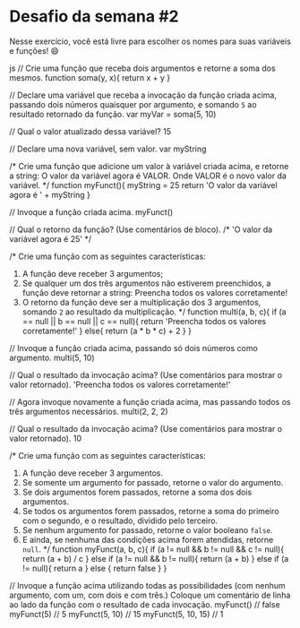 # Desafio da semana #2

Nesse exercício, você está livre para escolher os nomes para suas variáveis e funções! :smile:

js
// Crie uma função que receba dois argumentos e retorne a soma dos mesmos.
function soma(y, x){
	return x + y
}

// Declare uma variável que receba a invocação da função criada acima, passando dois números quaisquer por argumento, e somando `5` ao resultado retornado da função.
var myVar = soma(5, 10)

// Qual o valor atualizado dessa variável?
15

// Declare uma nova variável, sem valor.
var myString

/*
Crie uma função que adicione um valor à variável criada acima, e retorne a string:
    O valor da variável agora é VALOR.
Onde VALOR é o novo valor da variável.
*/
function myFunct(){
	myString = 25
	return 'O valor da variável agora é ' + myString 
}

// Invoque a função criada acima.
myFunct()

// Qual o retorno da função? (Use comentários de bloco).
/* 'O valor da variável agora é 25' */

/*
Crie uma função com as seguintes características:
1. A função deve receber 3 argumentos;
2. Se qualquer um dos três argumentos não estiverem preenchidos, a função deve retornar a string:
    Preencha todos os valores corretamente!
3. O retorno da função deve ser a multiplicação dos 3 argumentos, somando `2` ao resultado da multiplicação.
*/
function multi(a, b, c){
	if (a == null || b == null || c == null){
		return 'Preencha todos os valores corretamente!'
	} else{
		return (a * b * c) + 2
	}
}


// Invoque a função criada acima, passando só dois números como argumento.
multi(5, 10)

// Qual o resultado da invocação acima? (Use comentários para mostrar o valor retornado).
'Preencha todos os valores corretamente!'

// Agora invoque novamente a função criada acima, mas passando todos os três argumentos necessários.
multi(2, 2, 2)

// Qual o resultado da invocação acima? (Use comentários para mostrar o valor retornado).
10

/*
Crie uma função com as seguintes características:
1. A função deve receber 3 argumentos.
2. Se somente um argumento for passado, retorne o valor do argumento.
3. Se dois argumentos forem passados, retorne a soma dos dois argumentos.
4. Se todos os argumentos forem passados, retorne a soma do primeiro com o segundo, e o resultado, dividido pelo terceiro.
5. Se nenhum argumento for passado, retorne o valor booleano `false`.
6. E ainda, se nenhuma das condições acima forem atendidas, retorne `null`.
*/
function myFunct(a, b, c){
	if (a != null && b != null && c != null){
		return (a + b) / c
	} else if (a != null && b != null){
		return (a + b)
	} else if (a != null){
		return a
	} else {
		return false
	}
}

// Invoque a função acima utilizando todas as possibilidades (com nenhum argumento, com um, com dois e com três.) Coloque um comentário de linha ao lado da função com o resultado de cada invocação.
myFunct() 	// false
myFunct(5) 	// 5
myFunct(5, 10) 	// 15
myFunct(5, 10, 15) // 1
